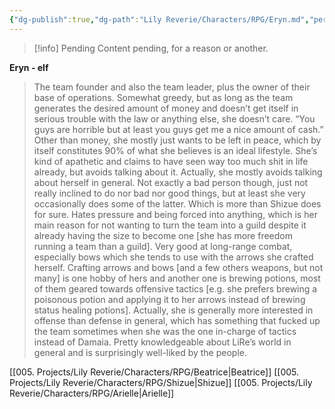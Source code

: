 ```yaml
---
{"dg-publish":true,"dg-path":"Lily Reverie/Characters/RPG/Eryn.md","permalink":"/lily-reverie/characters/rpg/eryn/","created":"2024-01-21T01:41:25.339-03:00","updated":"2024-01-22T18:00:31.798-03:00"}
---
```



>[!info] Pending
>Content pending, for a reason or another.

**Eryn - elf**

> The team founder and also the team leader, plus the owner of their base of operations. Somewhat greedy, but as long as the team generates the desired amount of money and doesn’t get itself in serious trouble with the law or anything else, she doesn’t care. “You guys are horrible but at least you guys get me a nice amount of cash.”
> Other than money, she mostly just wants to be left in peace, which by itself constitutes 90% of what she believes is an ideal lifestyle. She’s kind of apathetic and claims to have seen way too much shit in life already, but avoids talking about it. Actually, she mostly avoids talking about herself in general. Not exactly a bad person though, just not really inclined to do nor bad nor good things, but at least she very occasionally does some of the latter. Which is more than Shizue does for sure.
> Hates pressure and being forced into anything, which is her main reason for not wanting to turn the team into a guild despite it already having the size to become one [she has more freedom running a team than a guild]. Very good at long-range combat, especially bows which she tends to use with the arrows she crafted herself. Crafting arrows and bows [and a few others weapons, but not many] is one hobby of hers and another one is brewing potions, most of them geared towards offensive tactics [e.g. she prefers brewing a poisonous potion and applying it to her arrows instead of brewing status healing potions]. Actually, she is generally more interested in offense than defense in general, which has something that fucked up the team sometimes when she was the one in-charge of tactics instead of Damaia.
> Pretty knowledgeable about LiRe’s world in general and is surprisingly well-liked by the people.

[[005. Projects/Lily Reverie/Characters/RPG/Beatrice\|Beatrice]]
[[005. Projects/Lily Reverie/Characters/RPG/Shizue\|Shizue]]
[[005. Projects/Lily Reverie/Characters/RPG/Arielle\|Arielle]]